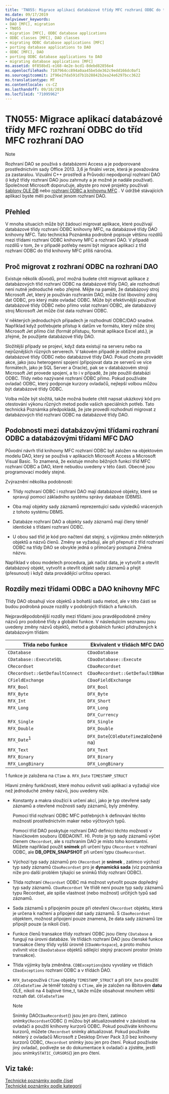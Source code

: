 ```yaml
---
title: 'TN055: Migrace aplikací databázové třídy MFC rozhraní ODBC do tříd MFC rozhraní DAO'
ms.date: 09/17/2019
helpviewer_keywords:
- DAO [MFC], migration
- TN055
- migration [MFC], ODBC database applications
- ODBC classes [MFC], DAO classes
- migrating ODBC database applications [MFC]
- porting database applications to DAO
- ODBC [MFC], DAO
- porting ODBC database applications to DAO
- migrating database applications [MFC]
ms.assetid: 0f858bd1-e168-4e2e-bcd1-8debd82856e4
ms.openlocfilehash: 7107964cc894a0aa45be5de362c9edd166dc0af1
ms.sourcegitcommit: 2f96e2fda591d7b1b28842b2ea24e6297bcc3622
ms.translationtype: MT
ms.contentlocale: cs-CZ
ms.lasthandoff: 09/18/2019
ms.locfileid: "71095962"
---
```

# <a name="tn055-migrating-mfc-odbc-database-class-applications-to-mfc-dao-classes"></a>TN055: Migrace aplikací databázové třídy MFC rozhraní ODBC do tříd MFC rozhraní DAO

> [!NOTE]
> Rozhraní DAO se používá s databázemi Access a je podporované prostřednictvím sady Office 2013. 3,6 je finální verze, která je považována za zastaralou. Vizuální C++ prostředí a Průvodci nepodporují rozhraní DAO (i když třídy rozhraní DAO jsou zahrnuty a je možné je nadále používat). Společnost Microsoft doporučuje, abyste pro nové projekty používali [šablony OLE DB](../data/oledb/ole-db-templates.md) nebo [rozhraní ODBC a knihovnu MFC](../data/odbc/odbc-and-mfc.md) . V údržbě stávajících aplikací byste měli používat jenom rozhraní DAO.

## <a name="overview"></a>Přehled

V mnoha situacích může být žádoucí migrovat aplikace, které používají databázové třídy rozhraní ODBC knihovny MFC, na databázové třídy DAO knihovny MFC. Tato technická Poznámka podrobně popisuje většinu rozdílů mezi třídami rozhraní ODBC knihovny MFC a rozhraní DAO. V případě rozdílů v tom, že v případě potřeby nesmí být migrace aplikací z tříd rozhraní ODBC do tříd knihovny MFC příliš náročná.

## <a name="why-migrate-from-odbc-to-dao"></a>Proč migrovat z rozhraní ODBC na rozhraní DAO

Existuje několik důvodů, proč možná budete chtít migrovat aplikace z databázových tříd rozhraní ODBC na databázové třídy DAO, ale rozhodnutí není nutně jednoduché nebo zřejmé. Mějte na paměti, že databázový stroj Microsoft Jet, který je používán rozhraním DAO, může číst libovolný zdroj dat ODBC, pro který máte ovladač ODBC. Může být efektivnější používat databázové třídy ODBC nebo přímo volat rozhraní ODBC, ale databázový stroj Microsoft Jet může číst data rozhraní ODBC.

V některých jednoduchých případech je rozhodnutí ODBC/DAO snadné. Například když potřebujete přístup k datům ve formátu, který může stroj Microsoft Jet přímo číst (formát přístupu, formát aplikace Excel atd.), je zřejmé, že použijete databázové třídy DAO.

Složitější případy se projeví, když data existují na serveru nebo na nejrůznějších různých serverech. V takovém případě je obtížné použít databázové třídy ODBC nebo databázové třídy DAO. Pokud chcete provádět akce, jako jsou heterogenní spojení (připojovat data ze serverů ve více formátech, jako je SQL Server a Oracle), pak se v databázovém stroji Microsoft Jet provede spojení, a to i v případě, že jste použili databázi ODBC. Třídy nebo nazývané rozhraní ODBC přímo. Pokud používáte ovladač ODBC, který podporuje kurzory ovladačů, nejlepší volbou můžou být databázové třídy ODBC.

Volba může být složitá, takže možná budete chtít napsat ukázkový kód pro otestování výkonu různých metod podle vašich speciálních potřeb. Tato technická Poznámka předpokládá, že jste provedli rozhodnutí migrovat z databázových tříd rozhraní ODBC na databázové třídy DAO.

## <a name="similarities-between-odbc-database-classes-and-mfc-dao-database-classes"></a>Podobnosti mezi databázovými třídami rozhraní ODBC a databázovými třídami MFC DAO

Původní návrh tříd knihovny MFC rozhraní ODBC byl založen na objektovém modelu DAO, který se používá v aplikacích Microsoft Access a Microsoft Visual Basic. To znamená, že existuje mnoho běžných funkcí tříd MFC rozhraní ODBC a DAO, které nebudou uvedeny v této části. Obecně jsou programovací modely stejné.

Zvýraznění několika podobností:

- Třídy rozhraní ODBC i rozhraní DAO mají databázové objekty, které se spravují pomocí základního systému správy databáze (DBMS).

- Oba mají objekty sady záznamů reprezentující sadu výsledků vrácených z tohoto systému DBMS.

- Databáze rozhraní DAO a objekty sady záznamů mají členy téměř identické s třídami rozhraní ODBC.

- U obou sad tříd je kód pro načtení dat stejný, s výjimkou změn některých objektů a názvů členů. Změny se vyžadují, ale při přepnutí z tříd rozhraní ODBC na třídy DAO se obvykle jedná o přímočarý postupná Změna názvu.

Například v obou modelech procedura, jak načíst data, je vytvořit a otevřít databázový objekt, vytvořit a otevřít objekt sady záznamů a přejít (přesunout) i když data provádějící určitou operaci.

## <a name="differences-between-odbc-and-dao-mfc-classes"></a>Rozdíly mezi třídami ODBC a DAO knihovny MFC

Třídy DAO obsahují více objektů a bohatší sadu metod, ale v této části se budou podrobná pouze rozdíly v podobných třídách a funkcích.

Nejpravděpodobnější rozdíly mezi třídami jsou pravděpodobně změny názvů pro podobné třídy a globální funkce. V následujícím seznamu jsou uvedeny změny názvů objektů, metod a globálních funkcí přidružených k databázovým třídám:

|Třída nebo funkce|Ekvivalent v třídách MFC DAO|
|-----------------------|-----------------------------------|
|`CDatabase`|`CDaoDatabase`|
|`CDatabase::ExecuteSQL`|`CDaoDatabase::Execute`|
|`CRecordset`|`CDaoRecordset`|
|`CRecordset::GetDefaultConnect`|`CDaoRecordset::GetDefaultDBName`|
|`CFieldExchange`|`CDaoFieldExchange`|
|`RFX_Bool`|`DFX_Bool`|
|`RFX_Byte`|`DFX_Byte`|
|`RFX_Int`|`DFX_Short`|
|`RFX_Long`|`DFX_Long`|
||`DFX_Currency`|
|`RFX_Single`|`DFX_Single`|
|`RFX_Double`|`DFX_Double`|
|`RFX_Date`<sup>1</sup>|`DFX_Date`(`COleDateTime`založené na)|
|`RFX_Text`|`DFX_Text`|
|`RFX_Binary`|`DFX_Binary`|
|`RFX_LongBinary`|`DFX_LongBinary`|

1 funkce je založena na `CTime` a. <sup></sup> `RFX_Date` `TIMESTAMP_STRUCT`

Hlavní změny funkčnosti, které mohou ovlivnit vaši aplikaci a vyžadují více než jednoduché změny názvů, jsou uvedeny níže.

- Konstanty a makra sloužící k určení akcí, jako je typ otevřené sady záznamů a otevřené možnosti sady záznamů, byly změněny.

   Pomocí tříd rozhraní ODBC MFC potřebných k definování těchto možností prostřednictvím maker nebo výčtových typů.

   Pomocí tříd DAO poskytuje rozhraní DAO definici těchto možností v hlavičkovém souboru (DBDAOINT. H). Proto je typ sady záznamů výčet členem `CRecordset`, ale s rozhraním DAO je místo toho konstantní. Můžete například použít **snímek** při určení typu `CRecordset` v rozhraní ODBC, ale **DB_OPEN_SNAPSHOT** při určení typu `CDaoRecordset`.

- Výchozí typ sady záznamů pro `CRecordset` je **snímek** , zatímco výchozí typ sady záznamů `CDaoRecordset` pro je **dynamická sada** (viz poznámka níže pro další problém týkající se snímků třídy rozhraní ODBC).

- Třída rozhraní `CRecordset` ODBC má možnost vytvořit pouze dopředný typ sady záznamů. `CDaoRecordset` Ve třídě není pouze typ sady záznamů typu Recordset, ale spíše vlastnost (nebo možnost) určitých typů sad záznamů.

- Sada záznamů s připojením pouze při otevření `CRecordset` objektu, která je určena k načtení a připojení dat sady záznamů. S `CDaoRecordset` objektem, možnost připojení pouze znamená, že data sady záznamů lze připojit pouze (a nikoli číst).

- Funkce členů transakce třídy rozhraní ODBC jsou členy `CDatabase` a fungují na úrovni databáze. Ve třídách rozhraní DAO jsou členské funkce transakce členy třídy vyšší úrovně (`CDaoWorkspace`), a proto mohou ovlivnit více `CDaoDatabase` objektů sdílející stejný pracovní prostor (místo transakce).

- Třída výjimky byla změněna. `CDBExceptions`jsou vyvolány ve třídách `CDaoExceptions` rozhraní ODBC a v třídách DAO.

- `RFX_Date`používá `CTime` objekty `TIMESTAMP_STRUCT` a při `DFX_Date` použití .`COleDateTime` Je téměř totožný s `CTime`, ale je založen na 8bitovém **datu** OLE, nikoli na 4 bajtové time_t, takže může obsahovat mnohem větší rozsah dat. `COleDateTime`

   > [!NOTE]
   > Snímky DAO`CDaoRecordset`() jsou jen pro čtení, zatímco snímky`CRecordset`ODBC () můžou být aktualizovatelné v závislosti na ovladači a použití knihovny kurzorů ODBC. Pokud používáte knihovnu kurzorů, můžete `CRecordset` snímky aktualizovat. Pokud používáte některý z ovladačů Microsoft z Desktop Driver Pack 3,0 bez knihovny kurzorů ODBC, `CRecordset` snímky jsou jen pro čtení. Pokud používáte jiný ovladač, podívejte se do dokumentace k ovladači a zjistěte, jestli jsou snímky`STATIC_CURSORS`() jen pro čtení.

## <a name="see-also"></a>Viz také:

[Technické poznámky podle čísel](../mfc/technical-notes-by-number.md)<br/>
[Technické poznámky podle kategorií](../mfc/technical-notes-by-category.md)

